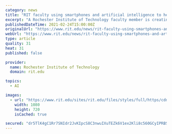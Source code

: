 ```yaml
---
category: news
title: "RIT faculty using smartphones and artificial intelligence to help assess crop roots"
excerpt: "A Rochester Institute of Technology faculty member is creating new artificial intelligence systems that could empower agricultural researchers, breeders, nurseries, and other users to analyze the roots of their crops with the power of their smartphones."
publishedDateTime: 2021-02-24T15:00:00Z
originalUrl: "https://www.rit.edu/news/rit-faculty-using-smartphones-and-artificial-intelligence-help-assess-crop-roots"
webUrl: "https://www.rit.edu/news/rit-faculty-using-smartphones-and-artificial-intelligence-help-assess-crop-roots"
type: article
quality: 31
heat: 31
published: false

provider:
  name: Rochester Institute of Technology
  domain: rit.edu

topics:
  - AI

images:
  - url: "https://www.rit.edu/sites/rit.edu/files/styles/full/https/cdn.rit.edu/images/news/2021-02/Guoyu_Lu.jpg?itok=NEdbsVag"
    width: 1080
    height: 720
    isCached: true

secured: "dr5TlK4gC1Rr7SNIdr2JvKIpcS8C3nwuIXuTEZk6V1ex2Kli8c560GCyIPRBSug75IMG2tWjEudt9MCMKosZLNw9+IifThyOTYU655LMwwjKHqhr1QZdQLjiUitHkCiLqqBUJqw8yNQ11+ctBu4yfmwAD5msMGJfAHF7w0CGq/Ka//kWVoD8LczyiFbTILQupAWMtvkfYMuFo25k+IlO5fHUGhqO6fXmG0SxkQS7PsMP7n/hkZjzUT1SzAtsoWJ96PmoxGT4nHZcREu7TmMfZ+yCHz9Yw0rfjToEJsZLeB1pa54QoEkLsEu/eoqOMOgKr7v3KyGINnpLxDFXYC3bfebYF8lYrJk8F2M4LzsQ1AQ=;db8LDudr2CVAhUTht8l1zg=="
---
```


